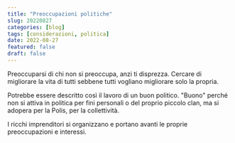 ```yaml
---
title: "Preoccupazioni politiche"
slug: 20220827
categories: [blog]
tags: [considerazioni, politica]
date: 2022-08-27
featured: false
draft: false
---
```


Preoccuparsi di chi non si preoccupa, anzi ti disprezza.
Cercare di migliorare la vita di tutti sebbene tutti vogliano migliorare solo la propria.

Potrebbe essere descritto così il lavoro di un buon politico.
"Buono" perché non si attiva in politica per fini personali o del proprio piccolo clan, ma si adopera per la Polis, per la collettività.

I ricchi imprenditori si organizzano e portano avanti le proprie preoccupazioni e interessi.

